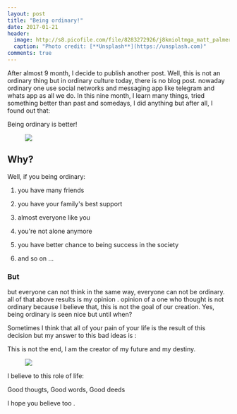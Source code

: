```yaml
---
layout: post
title: "Being ordinary!"
date: 2017-01-21
header:
  image: http://s8.picofile.com/file/8283272926/j8kmioltmga_matt_palmer.jpg
  caption: "Photo credit: [**Unsplash**](https://unsplash.com)"
comments: true
---
```

After almost 9 month, I decide to publish another post. Well, this is not an ordinary thing but in ordinary culture today, there is no blog post. nowaday ordinary one use social networks and messaging app like telegram and whats app as all we do.
In this nine month, I learn many things, tried something better than past and somedays, I did anything but after all, I found out that:

 Being ordinary is better!

<figure>
  <img src="http://s5.picofile.com/file/8283275242/god_didnt_put_me_on_this_earth_to_be_ordinary_quote_1.jpg" />
</figure>

<h2> Why? </h2>
Well, if you being ordinary: 

1. you have many friends

2. you have your family's best support

3. almost everyone like you

4. you're not alone anymore

5. you have better chance to being success in the society 

6. and so on ...

<h3> But </h3>
but everyone can not think in the same way, everyone can not be ordinary. all of that above results is my opinion . opinion of a one who thought is not ordinary because I believe that, this is not the goal of our creation.
Yes, being ordinary is seen nice but until when? 

Sometimes I think that all of your pain of your life is the result of this decision but my answer to this bad ideas is : 

 This is not the end, I am the creator of my future and my destiny.

<figure>
  <img src="http://s7.picofile.com/file/8283278192/the_creation_of_wealth_FB_cover.png" />
</figure>

I believe to this role of life:

 Good thougts, Good words, Good deeds 
 
I hope you believe too .
